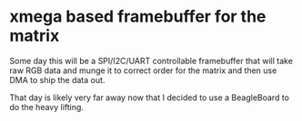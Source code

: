 # xmega based framebuffer for the matrix

Some day this will be a SPI/I2C/UART controllable framebuffer that will
take raw RGB data and munge it to correct order for the matrix and then 
use DMA to ship the data out.

That day is likely very far away now that I decided to use a BeagleBoard to
do the heavy lifting.
